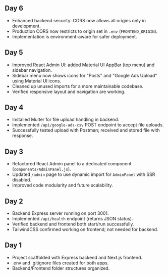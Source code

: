 ## Day 6
- Enhanced backend security: CORS now allows all origins only in development.
- Production CORS now restricts to origin set in `.env` (`FRONTEND_ORIGIN`).
- Implementation is environment-aware for safer deployment.

## Day 5
- Improved React Admin UI: added Material UI AppBar (top menu) and sidebar navigation.
- Sidebar menu now shows icons for "Posts" and "Google Ads Upload" using Material UI icons.
- Cleaned up unused imports for a more maintainable codebase.
- Verified responsive layout and navigation are working.

## Day 4
- Installed Multer for file upload handling in backend.
- Implemented `/api/google-ads-csv` POST endpoint to accept file uploads.
- Successfully tested upload with Postman; received and stored file with response.

## Day 3
- Refactored React Admin panel to a dedicated component (`components/AdminPanel.js`).
- Updated `/admin` page to use dynamic import for `AdminPanel` with SSR disabled.
- Improved code modularity and future scalability.

## Day 2
- Backend Express server running on port 3001.
- Implemented `/api/health` endpoint (returns JSON status).
- Verified backend and frontend both start/run successfully.
- TailwindCSS confirmed working on frontend; not needed for backend.

## Day 1
- Project scaffolded with Express backend and Next.js frontend.
- .env and .gitignore files created for both apps.
- Backend/Frontend folder structures organized.
